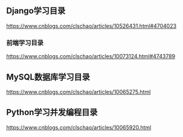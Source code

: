 ## Django学习目录

https://www.cnblogs.com/clschao/articles/10526431.html#4704023



### 前端学习目录

https://www.cnblogs.com/clschao/articles/10073124.html#4743789



## MySQL数据库学习目录

https://www.cnblogs.com/clschao/articles/10065275.html



## Python学习并发编程目录

https://www.cnblogs.com/clschao/articles/10065920.html

